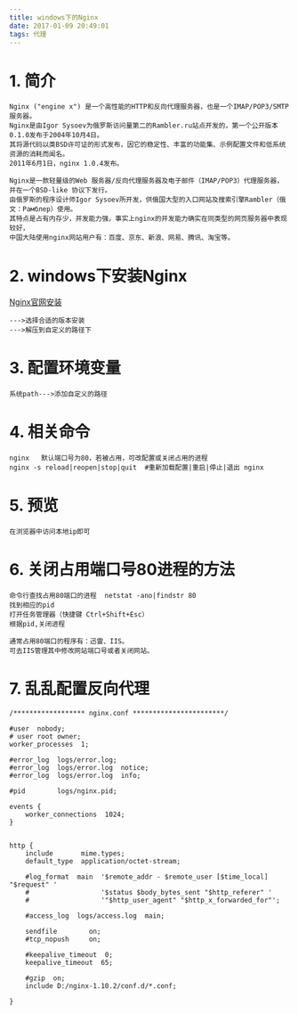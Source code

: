```yaml
---
title: windows下的Nginx
date: 2017-01-09 20:49:01
tags: 代理
---
```


# 1. 简介

    Nginx ("engine x") 是一个高性能的HTTP和反向代理服务器，也是一个IMAP/POP3/SMTP服务器。
    Nginx是由Igor Sysoev为俄罗斯访问量第二的Rambler.ru站点开发的，第一个公开版本0.1.0发布于2004年10月4日。
    其将源代码以类BSD许可证的形式发布，因它的稳定性、丰富的功能集、示例配置文件和低系统资源的消耗而闻名。
    2011年6月1日，nginx 1.0.4发布。

    Nginx是一款轻量级的Web 服务器/反向代理服务器及电子邮件（IMAP/POP3）代理服务器，并在一个BSD-like 协议下发行。
    由俄罗斯的程序设计师Igor Sysoev所开发，供俄国大型的入口网站及搜索引擎Rambler（俄文：Рамблер）使用。
    其特点是占有内存少，并发能力强，事实上nginx的并发能力确实在同类型的网页服务器中表现较好，
    中国大陆使用nginx网站用户有：百度、京东、新浪、网易、腾讯、淘宝等。

# 2. windows下安装Nginx
[Nginx官网安装](http://nginx.org/)

    --->选择合适的版本安装
    --->解压到自定义的路径下

# 3. 配置环境变量
    系统path--->添加自定义的路径

# 4. 相关命令
    nginx   默认端口号为80，若被占用，可改配置或关闭占用的进程
    nginx -s reload|reopen|stop|quit  #重新加载配置|重启|停止|退出 nginx

# 5. 预览
    在浏览器中访问本地ip即可

# 6. 关闭占用端口号80进程的方法
    命令行查找占用80端口的进程  netstat -ano|findstr 80
    找到相应的pid
    打开任务管理器（快捷键 Ctrl+Shift+Esc）
    根据pid,关闭进程

    通常占用80端口的程序有：迅雷、IIS。
    可去IIS管理其中修改网站端口号或者关闭网站。

# 7. 乱乱配置反向代理
    /****************** nginx.conf ***********************/
    
    #user  nobody;
    # user root owner;
    worker_processes  1;

    #error_log  logs/error.log;
    #error_log  logs/error.log  notice;
    #error_log  logs/error.log  info;

    #pid        logs/nginx.pid;

    events {
        worker_connections  1024;
    }


    http {
        include       mime.types;
        default_type  application/octet-stream;

        #log_format  main  '$remote_addr - $remote_user [$time_local] "$request" '
        #                  '$status $body_bytes_sent "$http_referer" '
        #                  '"$http_user_agent" "$http_x_forwarded_for"';

        #access_log  logs/access.log  main;

        sendfile        on;
        #tcp_nopush     on;

        #keepalive_timeout  0;
        keepalive_timeout  65;

        #gzip  on;
        include D:/nginx-1.10.2/conf.d/*.conf;

    }









